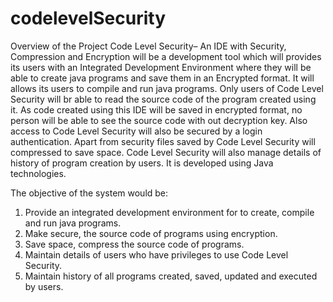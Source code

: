 # codelevelSecurity

Overview of the Project
Code Level Security– An IDE with Security, Compression and Encryption will be a development
tool which will provides its users with an Integrated Development Environment where they will be able
to create java programs and save them in an Encrypted format. It will allows its users to compile and
run java programs.
Only users of Code Level Security will br able to read the source code of the program created using it.
As code created using this IDE will be saved in encrypted format, no person will be able to see the
source code with out decryption key. Also access to Code Level Security will also be secured by a
login authentication.
Apart from security files saved by Code Level Security will compressed to save space.
Code Level Security will also manage details of history of program creation by users.
It is developed using Java technologies.


The objective of the system would be:
1. Provide an integrated development environment for to create, compile and run java
programs.
2. Make secure, the source code of programs using encryption.
3. Save space, compress the source code of programs.
4. Maintain details of users who have privileges to use Code Level Security.
5. Maintain history of all programs created, saved, updated and executed by users.
